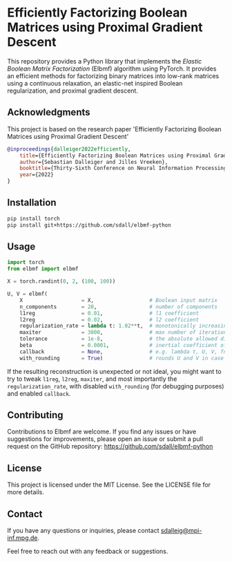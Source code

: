 # Efficiently Factorizing Boolean Matrices using Proximal Gradient Descent

This repository provides a Python library that implements the _Elastic Boolean Matrix Factorization_ (Elbmf) algorithm using PyTorch. It provides an efficient methods for factorizing binary matrices into low-rank matrices using a continuous relaxation, an elastic-net inspired Boolean regularization, and proximal gradient descent.

## Acknowledgments

This project is based on the research paper 'Efficiently Factorizing Boolean Matrices using Proximal Gradient Descent'

```bibtex
@inproceedings{dalleiger2022efficiently,
    title={Efficiently Factorizing Boolean Matrices using Proximal Gradient Descent},
    author={Sebastian Dalleiger and Jilles Vreeken},
    booktitle={Thirty-Sixth Conference on Neural Information Processing Systems (NeurIPS)},
    year={2022}
}
```

## Installation

```sh
pip install torch
pip install git+https://github.com/sdall/elbmf-python
```

## Usage

```python
import torch
from elbmf import elbmf

X = torch.randint(0, 2, (100, 100))

U, V = elbmf(
    X                   = X,                  # Boolean input matrix 
    n_components        = 20,                 # number of components 
    l1reg               = 0.01,               # l1 coefficient 
    l2reg               = 0.02,               # l2 coefficient 
    regularization_rate = lambda t: 1.02**t,  # monotonically increasing regularization-rate (function)  
    maxiter             = 3000,               # max number of iterations 
    tolerance           = 1e-8,               # the absolute allowed difference between the current and previous losses determines the convergence of elbmf. 
    beta                = 0.0001,             # inertial coefficient of iPALM 
    callback            = None,               # e.g. lambda t, U, V, fn: ... 
    with_rounding       = True)               # rounds U and V in case of early stopping. 
```

If the resulting reconstruction is unexpected or not ideal, 
you might want to try to tweak `l1reg`, `l2reg`, `maxiter`, and most importantly the `regularization_rate`,
with disabled `with_rounding` (for debugging purposes) and enabled `callback`.

## Contributing

Contributions to Elbmf are welcome. If you find any issues or have suggestions for improvements, please open an issue or submit a pull request on the GitHub repository: https://github.com/sdall/elbmf-python 

## License

This project is licensed under the MIT License. See the LICENSE file for more details.

## Contact

If you have any questions or inquiries, please contact sdalleig@mpi-inf.mpg.de.

Feel free to reach out with any feedback or suggestions.

